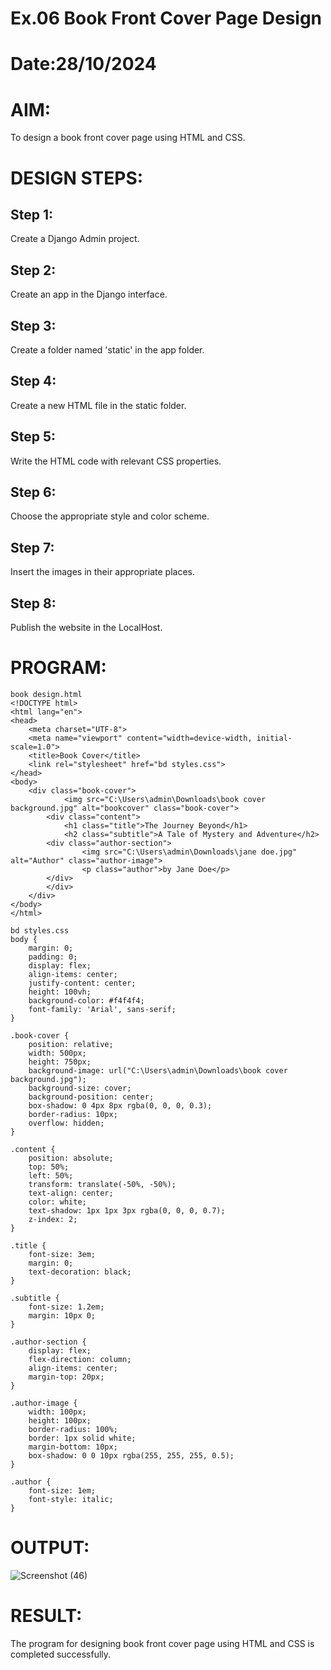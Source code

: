 # Ex.06 Book Front Cover Page Design
# Date:28/10/2024
# AIM:
To design a book front cover page using HTML and CSS.

# DESIGN STEPS:
## Step 1:
Create a Django Admin project.

## Step 2:
Create an app in the Django interface.

## Step 3:
Create a folder named 'static' in the app folder.

## Step 4:
Create a new HTML file in the static folder.

## Step 5:
Write the HTML code with relevant CSS properties.

## Step 6:
Choose the appropriate style and color scheme.

## Step 7:
Insert the images in their appropriate places.

## Step 8:
Publish the website in the LocalHost.

# PROGRAM:
```
book design.html
<!DOCTYPE html>
<html lang="en">
<head>
    <meta charset="UTF-8">
    <meta name="viewport" content="width=device-width, initial-scale=1.0">
    <title>Book Cover</title>
    <link rel="stylesheet" href="bd styles.css">
</head>
<body>
    <div class="book-cover">
            <img src="C:\Users\admin\Downloads\book cover background.jpg" alt="bookcover" class="book-cover">
        <div class="content">
            <h1 class="title">The Journey Beyond</h1>
            <h2 class="subtitle">A Tale of Mystery and Adventure</h2>
        <div class="author-section">
                <img src="C:\Users\admin\Downloads\jane doe.jpg" alt="Author" class="author-image">
                <p class="author">by Jane Doe</p>
        </div>
        </div>
    </div>
</body>
</html>

bd styles.css
body {
    margin: 0;
    padding: 0;
    display: flex;
    align-items: center;
    justify-content: center;
    height: 100vh;
    background-color: #f4f4f4;
    font-family: 'Arial', sans-serif;
}

.book-cover {
    position: relative;
    width: 500px;
    height: 750px;
    background-image: url("C:\Users\admin\Downloads\book cover background.jpg");
    background-size: cover;
    background-position: center;
    box-shadow: 0 4px 8px rgba(0, 0, 0, 0.3);
    border-radius: 10px;
    overflow: hidden;
}

.content {
    position: absolute;
    top: 50%;
    left: 50%;
    transform: translate(-50%, -50%);
    text-align: center;
    color: white;
    text-shadow: 1px 1px 3px rgba(0, 0, 0, 0.7);
    z-index: 2;
}

.title {
    font-size: 3em;
    margin: 0;
    text-decoration: black;
}

.subtitle {
    font-size: 1.2em;
    margin: 10px 0;
}

.author-section {
    display: flex;
    flex-direction: column;
    align-items: center;
    margin-top: 20px;
}

.author-image {
    width: 100px;
    height: 100px;
    border-radius: 100%;
    border: 1px solid white;
    margin-bottom: 10px;
    box-shadow: 0 0 10px rgba(255, 255, 255, 0.5);
}

.author {
    font-size: 1em;
    font-style: italic;
}
```
# OUTPUT:

![Screenshot (46)](https://github.com/user-attachments/assets/4ae4855d-44bc-451f-8190-b07f7ee5a16d)

# RESULT:
The program for designing book front cover page using HTML and CSS is completed successfully.
